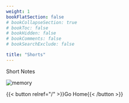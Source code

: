 ```yaml
---
weight: 1
bookFlatSection: false
# bookCollapseSection: true
# bookToc: false
# bookHidden: false
# bookComments: false
# bookSearchExclude: false                                                                                      

title: "Shorts"
---
```


Short Notes 


![memory](/images/mydocs2_small.png)


{{< button relref="/" >}}Go Home{{< /button >}} 

